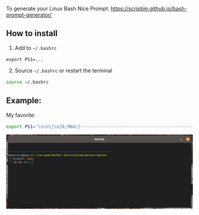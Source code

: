 To generate your Linux Bash Nice Prompt: https://scriptim.github.io/bash-prompt-generator/

How to install
--
1. Add to `~/.bashrc` 
```
export PS1=...
```
2. Source `~/.bashrc` or restart the terminal
```BASH
source ~/.bashrc
```

Example:
--
My favorite:
```BASH
export PS1='\n\n\[\e[0;96m\]------------------------------------------------------------\n\[\e[0m\]\u\[\e[0m\]@\[\e[0m\]\h\[\e[0m\]:\[\e[0;38;5;226m\]\w\n \[\e[0m\]├ \[\e[0m\]branch: \[\e[0;1;38;5;202m\]$(git branch 2>/dev/null | grep '"'"'^*'"'"' | colrm 1 2)\n \[\e[0m\]└ \[\e[0m\]\A \[\e[0m\]=\[\e[0m\]>\[\e[0;38;5;40m\]$ \[\e[0m\]'
```
![Screenshot](https://github.com/amenophis1er/notebook/blob/main/Screenshot%20from%202022-07-08%2016-49-02.png?raw=true "Screenshot")
